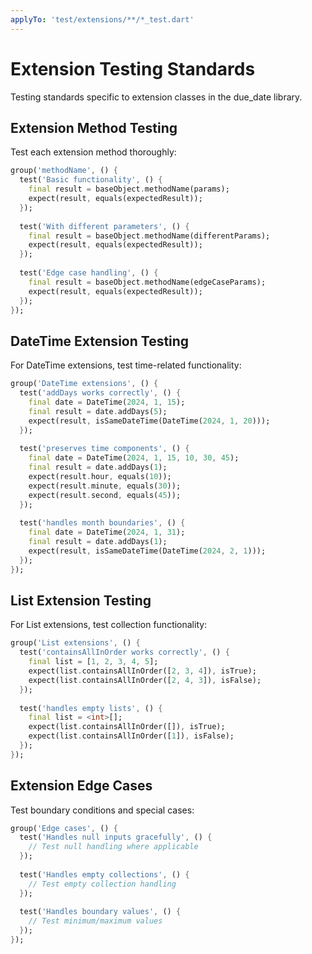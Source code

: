 ```yaml
---
applyTo: 'test/extensions/**/*_test.dart'
---
```


# Extension Testing Standards

Testing standards specific to extension classes in the due_date library.

## Extension Method Testing

Test each extension method thoroughly:

```dart
group('methodName', () {
  test('Basic functionality', () {
    final result = baseObject.methodName(params);
    expect(result, equals(expectedResult));
  });
  
  test('With different parameters', () {
    final result = baseObject.methodName(differentParams);
    expect(result, equals(expectedResult));
  });
  
  test('Edge case handling', () {
    final result = baseObject.methodName(edgeCaseParams);
    expect(result, equals(expectedResult));
  });
});
```

## DateTime Extension Testing

For DateTime extensions, test time-related functionality:

```dart
group('DateTime extensions', () {
  test('addDays works correctly', () {
    final date = DateTime(2024, 1, 15);
    final result = date.addDays(5);
    expect(result, isSameDateTime(DateTime(2024, 1, 20)));
  });
  
  test('preserves time components', () {
    final date = DateTime(2024, 1, 15, 10, 30, 45);
    final result = date.addDays(1);
    expect(result.hour, equals(10));
    expect(result.minute, equals(30));
    expect(result.second, equals(45));
  });
  
  test('handles month boundaries', () {
    final date = DateTime(2024, 1, 31);
    final result = date.addDays(1);
    expect(result, isSameDateTime(DateTime(2024, 2, 1)));
  });
});
```

## List Extension Testing

For List extensions, test collection functionality:

```dart
group('List extensions', () {
  test('containsAllInOrder works correctly', () {
    final list = [1, 2, 3, 4, 5];
    expect(list.containsAllInOrder([2, 3, 4]), isTrue);
    expect(list.containsAllInOrder([2, 4, 3]), isFalse);
  });
  
  test('handles empty lists', () {
    final list = <int>[];
    expect(list.containsAllInOrder([]), isTrue);
    expect(list.containsAllInOrder([1]), isFalse);
  });
});
```

## Extension Edge Cases

Test boundary conditions and special cases:

```dart
group('Edge cases', () {
  test('Handles null inputs gracefully', () {
    // Test null handling where applicable
  });
  
  test('Handles empty collections', () {
    // Test empty collection handling
  });
  
  test('Handles boundary values', () {
    // Test minimum/maximum values
  });
});
```
